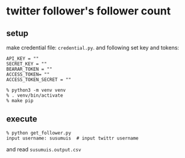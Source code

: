 # twitter follower's follower count

## setup

make credential file: `credential.py`.
and following set key and tokens:

```
API_KEY = ""
SECRET_KEY = ""
BEARAR_TOKEN = ""
ACCESS_TOKEN= ""
ACCESS_TOKEN_SECRET = ""
```

```console
% python3 -m venv venv
% . venv/bin/activate
% make pip
```

## execute

```console
% python get_follower.py
input username: susumuis  # input twittr username
```

and read `susumuis.output.csv`
